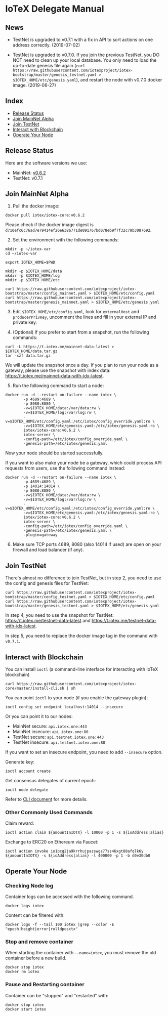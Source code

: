 # IoTeX Delegate Manual

## News

- TestNet is upgraded to v0.7.1 with a fix in API to sort actions on one address correctly. (2019-07-02)

- TestNet is upgraded to v0.7.0. If you join the previous TestNet, you DO NOT need to clean up your local database.
You only need to load the up-to-date genesis file again (`curl https://raw.githubusercontent.com/iotexproject/iotex-bootstrap/master/genesis_testnet.yaml > $IOTEX_HOME/etc/genesis.yaml`), and restart the node with v0.7.0 docker image. (2019-06-27)

## Index

- [Release Status](#status)
- [Join MainNet Alpha](#mainnet)
- [Join TestNet](#testnet)
- [Interact with Blockchain](#ioctl)
- [Operate Your Node](#ops)


## <a name="status"/>Release Status

Here are the software versions we use:

- MainNet: [v0.6.2](https://github.com/iotexproject/iotex-core/tree/2df78e9460dee3bd3d96526468472409ac36d615)
- TestNet: v0.7.1

## <a name="mainnet"/>Join MainNet Alpha

1. Pull the docker image:

```
docker pull iotex/iotex-core:v0.6.2
```

Please check if the docker image digest is `d710efc6c76ad7e79414ef26e6386771de091767bd078eb9f7f32c79b3087692`.

2. Set the environment with the following commands:

```
mkdir -p ~/iotex-var
cd ~/iotex-var

export IOTEX_HOME=$PWD

mkdir -p $IOTEX_HOME/data
mkdir -p $IOTEX_HOME/log
mkdir -p $IOTEX_HOME/etc

curl https://raw.githubusercontent.com/iotexproject/iotex-bootstrap/master/config_mainnet.yaml > $IOTEX_HOME/etc/config.yaml
curl https://raw.githubusercontent.com/iotexproject/iotex-bootstrap/master/genesis_mainnet.yaml > $IOTEX_HOME/etc/genesis.yaml
```

3. Edit `$IOTEX_HOME/etc/config.yaml`, look for `externalHost` and `producerPrivKey`, uncomment the lines and fill in your external IP and private key.

4. (Optional) If you prefer to start from a snapshot, run the following commands:

```
curl -L https://t.iotex.me/mainnet-data-latest > $IOTEX_HOME/data.tar.gz
tar -xzf data.tar.gz
```
We will update the snapshot once a day. If you plan to run your node as a gateway, please use the snapshot with index data:
https://t.iotex.me/mainnet-data-with-idx-latest.

5. Run the following command to start a node:

```
docker run -d --restart on-failure --name iotex \
        -p 4689:4689 \
        -p 8080:8080 \
        -v=$IOTEX_HOME/data:/var/data:rw \
        -v=$IOTEX_HOME/log:/var/log:rw \
        -v=$IOTEX_HOME/etc/config.yaml:/etc/iotex/config_override.yaml:ro \
        -v=$IOTEX_HOME/etc/genesis.yaml:/etc/iotex/genesis.yaml:ro \
        iotex/iotex-core:v0.6.2 \
        iotex-server \
        -config-path=/etc/iotex/config_override.yaml \
        -genesis-path=/etc/iotex/genesis.yaml
```

Now your node should be started successfully.

If you want to also make your node be a gateway, which could process API requests from users, use the following command instead:

```
docker run -d --restart on-failure --name iotex \
        -p 4689:4689 \
        -p 14014:14014 \
        -p 8080:8080 \
        -v=$IOTEX_HOME/data:/var/data:rw \
        -v=$IOTEX_HOME/log:/var/log:rw \
        -v=$IOTEX_HOME/etc/config.yaml:/etc/iotex/config_override.yaml:ro \
        -v=$IOTEX_HOME/etc/genesis.yaml:/etc/iotex/genesis.yaml:ro \
        iotex/iotex-core:v0.6.2 \
        iotex-server \
        -config-path=/etc/iotex/config_override.yaml \
        -genesis-path=/etc/iotex/genesis.yaml \
        -plugin=gateway
```

6. Make sure TCP ports 4689, 8080 (also 14014 if used) are open on your firewall and load balancer (if any).

## <a name="testnet"/>Join TestNet

There's almost no difference to join TestNet, but in step 2, you need to use the config and genesis files for TestNet:

```
curl https://raw.githubusercontent.com/iotexproject/iotex-bootstrap/master/config_testnet.yaml > $IOTEX_HOME/etc/config.yaml
curl https://raw.githubusercontent.com/iotexproject/iotex-bootstrap/master/genesis_testnet.yaml > $IOTEX_HOME/etc/genesis.yaml
```

In step 4, you need to use the snapshot for TestNet: https://t.iotex.me/testnet-data-latest and https://t.iotex.me/testnet-data-with-idx-latest. 

In step 5, you need to replace the docker image tag in the command with `v0.7.1`.

## <a name="ioctl"/>Interact with Blockchain


You can install `ioctl` (a command-line interface for interacting with IoTeX blockchain)

```
curl https://raw.githubusercontent.com/iotexproject/iotex-core/master/install-cli.sh | sh
```

You can point `ioctl` to your node (if you enable the gateway plugin):

```
ioctl config set endpoint localhost:14014 --insecure
```

Or you can point it to our nodes:

- MainNet secure: `api.iotex.one:443`
- MainNet insecure: `api.iotex.one:80`
- TestNet secure: `api.testnet.iotex.one:443`
- TestNet insecure: `api.testnet.iotex.one:80`

If you want to set an insecure endpoint, you need to add `--insecure` option.

Generate key:
```
ioctl account create
```

Get consensus delegates of current epoch:
```
ioctl node delegate
```

Refer to [CLI document](https://github.com/iotexproject/iotex-core/blob/master/ioctl/README.md) for more details.

### Other Commonly Used Commands

Claim reward:
```
ioctl action claim ${amountInIOTX} -l 10000 -p 1 -s ${ioAddress|alias}
```

Exchange to ERC20 on Ethereum via Faucet:
```
ioctl action invoke io1pcg2ja9krrhujpazswgz77ss46xgt88afqlk6y ${amountInIOTX} -s ${ioAddress|alias} -l 400000 -p 1 -b d0e30db0
```

## <a name="ops"/>Operate Your Node

### Checking Node log

Container logs can be accessed with the following command. 

```
docker logs iotex
```

Content can be filtered with:

```
docker logs -f --tail 100 iotex |grep --color -E "epoch|height|error|rolldposctx"
```

### Stop and remove container

When starting the container with ```--name=iotex```, you must remove the old container before a new build.

```
docker stop iotex
docker rm iotex
```

### Pause and Restarting container

Container can be "stopped" and "restarted" with:

```
docker stop iotex
docker start iotex
```
